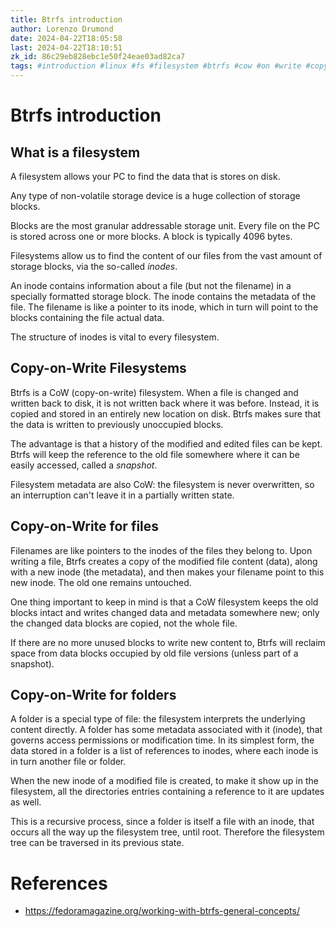 ```yaml
---
title: Btrfs introduction
author: Lorenzo Drumond
date: 2024-04-22T18:05:58
last: 2024-04-22T18:10:51
zk_id: 86c29eb828ebc1e50f24eae03ad82ca7
tags: #introduction #linux #fs #filesystem #btrfs #cow #on #write #copy
---
```



# Btrfs introduction

## What is a filesystem

A filesystem allows your PC to find the data that is stores on disk.

Any type of non-volatile storage device is a huge collection of storage blocks.

Blocks are the most granular addressable storage unit. Every file on the PC is stored across one or more blocks. A block is typically 4096 bytes.

Filesystems allow us to find the content of our files from the vast amount of storage blocks, via the so-called _inodes_.

An inode contains information about a file (but not the filename) in a
specially formatted storage block. The inode contains the metadata of the
file. The filename is like a pointer to its inode, which in turn will point
to the blocks containing the file actual data.

The structure of inodes is vital to every filesystem.

## Copy-on-Write Filesystems

Btrfs is a CoW (copy-on-write) filesystem. When a file is changed and
written back to disk, it is not written back where it was before. Instead,
it is copied and stored in an entirely new location on disk. Btrfs makes
sure that the data is written to previously unoccupied blocks.

The advantage is that a history of the modified and edited files can be kept. Btrfs will keep the reference to the old file somewhere where it can be easily accessed, called a _snapshot_.

Filesystem metadata are also CoW: the filesystem is never overwritten, so
an interruption can't leave it in a partially written state.

 ## Copy-on-Write for files

Filenames are like pointers to the inodes of the files they belong to.
Upon writing a file, Btrfs creates a copy of the modified file content
(data), along with a new inode (the metadata), and then makes your
filename point to this new inode. The old one remains untouched.

One thing important to keep in mind is that a CoW filesystem keeps the old
blocks intact and writes changed data and metadata somewhere new; only the
changed data blocks are copied, not the whole file.

If there are no more unused blocks to write new content to, Btrfs will
reclaim space from data blocks occupied by old file versions (unless part
of a snapshot).

## Copy-on-Write for folders

A folder is a special type of file: the filesystem interprets the
underlying content directly. A folder has some metadata associated with it
(inode), that governs access permissions or modification time. In its
simplest form, the data stored in a folder is a list of references to
inodes, where each inode is in turn another file or folder.

When the new inode of a modified file is created, to make it show up in
the filesystem, all the directories entries containing a reference to it
are updates as well.

This is a recursive process, since a folder is itself a file with an
inode, that occurs all the way up the filesystem tree, until root.
Therefore the filesystem tree can be traversed in its previous state.

# References
- https://fedoramagazine.org/working-with-btrfs-general-concepts/
